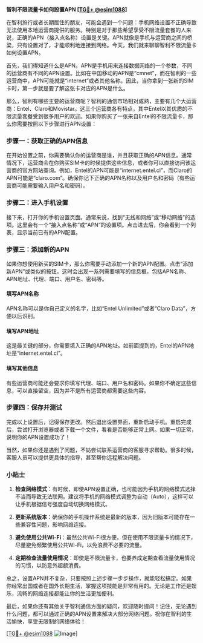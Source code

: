 **智利不限流量卡如何設置APN [[TG💪+ @esim1088](https://t.me/s/esim1088)]**

在智利旅行或者长期居住的朋友，可能会遇到一个问题：手机网络设置不正确导致无法使用本地运营商提供的服务。特别是对于那些希望享受不限流量套餐的人来说，正确的APN（接入点名称）设置是关键。APN就像是手机与运营商之间的桥梁，只有设置对了，才能顺利地连接到网络。今天，我们就来聊聊智利不限流量卡如何设置APN。

首先，我们得知道什么是APN。APN是手机用来连接数据网络的一个参数，不同的运营商有不同的APN设置。比如在中国移动的APN是“cmnet”，而在智利的一些运营商中，APN可能就是“internet”或者其他名称。因此，当你拿到一张新的SIM卡时，第一步就是要了解这张卡对应的APN是什么。

那么，智利有哪些主要的运营商呢？智利的通信市场相对成熟，主要有几个大运营商：Entel、Claro和Movistar。这三个运营商各有特点，其中Entel以其优质的不限流量套餐受到很多用户的欢迎。如果你购买了一张来自Entel的不限流量卡，那么你需要按照以下步骤进行APN设置：

### 步骤一：获取正确的APN信息

在开始设置之前，你需要确认你的运营商是谁，并且获取正确的APN信息。通常情况下，运营商会在你购买SIM卡的时候提供这些信息，或者你可以直接访问该运营商的官方网站查询。例如，Entel的APN可能是“internet.entel.cl”，而Claro的APN可能是“claro.com”。确保你记下正确的APN名称以及用户名和密码（有些运营商可能需要输入用户名和密码）。

### 步骤二：进入手机设置

接下来，打开你的手机设置页面。通常来说，找到“无线和网络”或“移动网络”的选项。这里会有一个“接入点名称”或“APN”的设置项。点击进去后，你会看到一个列表，显示当前已有的APN配置。

### 步骤三：添加新的APN

如果你想使用新买的SIM卡，那么你需要手动添加一个新的APN配置。点击“添加新APN”或类似的按钮。这时会出现一系列需要填写的信息框，包括APN名称、APN地址、代理、端口、用户名、密码等。

#### 填写APN名称
APN名称可以是你自己定义的名字，比如“Entel Unlimited”或者“Claro Data”，方便以后识别。

#### 填写APN地址
这是最关键的部分，你需要填入正确的APN地址。如前面提到的，Entel的APN地址是“internet.entel.cl”。

#### 填写其他信息
有些运营商可能还会要求你填写代理、端口、用户名和密码。如果你不确定这些信息，可以直接留空，因为并不是所有运营商都需要这些内容。

### 步骤四：保存并测试

完成以上设置后，记得保存更改。然后退出设置界面，重新启动手机。重启完成后，尝试打开浏览器或者下载一个文件，看看是否能够正常上网。如果一切正常，说明你的APN设置成功了！

当然，如果你还是遇到了问题，不妨尝试联系运营商的客服寻求帮助。很多时候，客服人员可以提供更具体的指导，甚至帮你远程解决问题。

### 小贴士

1. **检查网络模式**：有时候，即使APN设置正确，也可能因为手机的网络模式选择不当而导致无法联网。建议将手机的网络模式调整为自动（Auto），这样可以让手机根据信号强度自动切换网络模式。
   
2. **更新系统版本**：确保你的手机操作系统是最新的版本，因为旧版本可能存在一些兼容性问题，影响网络连接。

3. **避免使用公共Wi-Fi**：虽然公共Wi-Fi很方便，但在使用不限流量卡的情况下，尽量避免频繁使用公共Wi-Fi，以免浪费不必要的流量。

4. **定期检查流量使用情况**：即使是不限流量卡，也要养成定期查看流量使用情况的习惯，以防意外超额消费。

总之，设置APN并不复杂，只要按照上述步骤一步步操作，就能轻松搞定。如果你经常出国或者在国外长期生活，掌握这项技能是非常有用的。无论是工作还是娱乐，流畅的网络连接都能让你的生活更加便利。

最后，如果你还有其他关于智利通信方面的疑问，欢迎随时提问！记住，无论遇到什么问题，都可以通过正确的APN设置来解决大部分网络问题。祝你在智利的生活愉快，享受无限制的网络体验！

[[TG💪+ @esim1088](https://t.me/s/esim1088) ![Image](https://i.postimg.cc/4NQfJmqS/Snipaste-2025-05-13-00-14-12.png)]